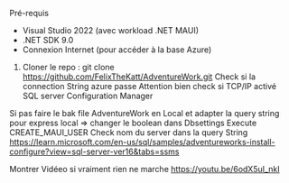Pré-requis

- Visual Studio 2022 (avec workload .NET MAUI)
- .NET SDK 9.0
- Connexion Internet (pour accéder à la base Azure)

1. Cloner le repo :
git clone https://github.com/FelixTheKatt/AdventureWork.git
Check si la connection String azure passe
Attention bien check si TCP/IP activé SQL server Configuration Manager

Si pas faire le bak file AdventureWork en Local et adapter la query string pour express local => changer le boolean dans Dbsettings
Execute CREATE_MAUI_USER
Check nom du server dans la query String
https://learn.microsoft.com/en-us/sql/samples/adventureworks-install-configure?view=sql-server-ver16&tabs=ssms

Montrer Vidéeo si vraiment rien ne marche
https://youtu.be/6odX5uI_nkI
